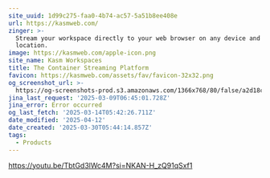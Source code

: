 ```yaml
---
site_uuid: 1d99c275-faa0-4b74-ac57-5a51b8ee408e
url: https://kasmweb.com/
zinger: >-
  Stream your workspace directly to your web browser on any device and from any
  location.
image: https://kasmweb.com/apple-icon.png
site_name: Kasm Workspaces
title: The Container Streaming Platform
favicon: https://kasmweb.com/assets/fav/favicon-32x32.png
og_screenshot_url: >-
  https://og-screenshots-prod.s3.amazonaws.com/1366x768/80/false/a2d18cd142f42134c8e575c8e177f669010d29bac0946f1048470562e30f672e.jpeg
jina_last_request: '2025-03-09T06:45:01.728Z'
jina_error: Error occurred
og_last_fetch: '2025-03-14T05:42:26.711Z'
date_modified: '2025-04-12'
date_created: '2025-03-30T05:44:14.857Z'
tags:
  - Products
---
```





























https://youtu.be/TbtGd3lWc4M?si=NKAN-H_zQ91qSxf1
